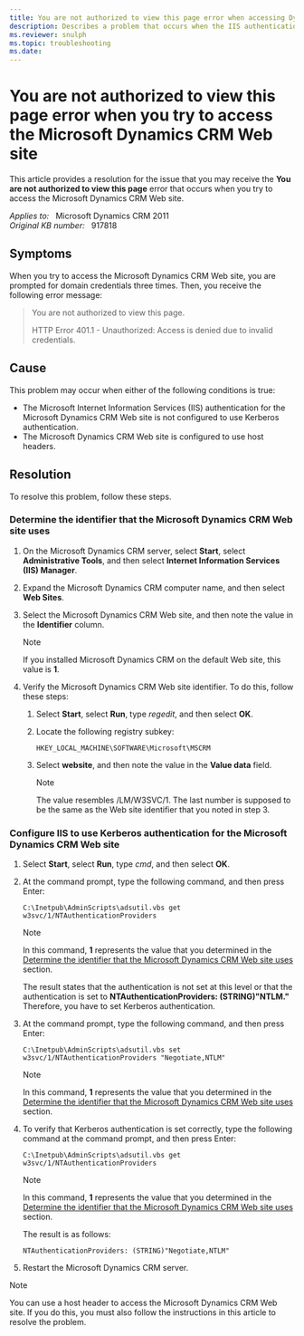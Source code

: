 ```yaml
---
title: You are not authorized to view this page error when accessing Dynamics CRM Web site 
description: Describes a problem that occurs when the IIS authentication for the Microsoft Dynamics CRM Web site is not configured to use Kerberos authentication. A resolution is provided.
ms.reviewer: snulph
ms.topic: troubleshooting
ms.date: 
---
```

# You are not authorized to view this page error when you try to access the Microsoft Dynamics CRM Web site

This article provides a resolution for the issue that you may receive the **You are not authorized to view this page** error that occurs when you try to access the Microsoft Dynamics CRM Web site.

_Applies to:_ &nbsp; Microsoft Dynamics CRM 2011  
_Original KB number:_ &nbsp; 917818

## Symptoms

When you try to access the Microsoft Dynamics CRM Web site, you are prompted for domain credentials three times. Then, you receive the following error message:

> You are not authorized to view this page.
>
> HTTP Error 401.1 - Unauthorized: Access is denied due to invalid credentials.

## Cause

This problem may occur when either of the following conditions is true:

- The Microsoft Internet Information Services (IIS) authentication for the Microsoft Dynamics CRM Web site is not configured to use Kerberos authentication.
- The Microsoft Dynamics CRM Web site is configured to use host headers.

## Resolution

To resolve this problem, follow these steps.

### Determine the identifier that the Microsoft Dynamics CRM Web site uses

1. On the Microsoft Dynamics CRM server, select **Start**, select **Administrative Tools**, and then select **Internet Information Services (IIS) Manager**.
2. Expand the Microsoft Dynamics CRM computer name, and then select **Web Sites**.

3. Select the Microsoft Dynamics CRM Web site, and then note the value in the **Identifier** column.

    > [!NOTE]
    > If you installed Microsoft Dynamics CRM on the default Web site, this value is **1**.
4. Verify the Microsoft Dynamics CRM Web site identifier. To do this, follow these steps:
   1. Select **Start**, select **Run**, type *regedit*, and then select **OK**.
   2. Locate the following registry subkey:

      `HKEY_LOCAL_MACHINE\SOFTWARE\Microsoft\MSCRM`

   3. Select **website**, and then note the value in the **Value data** field.

        > [!NOTE]
        > The value resembles /LM/W3SVC/1. The last number is supposed to be the same as the Web site identifier that you noted in step 3.

### Configure IIS to use Kerberos authentication for the Microsoft Dynamics CRM Web site

1. Select **Start**, select **Run**, type *cmd*, and then select **OK**.
2. At the command prompt, type the following command, and then press Enter:

   `C:\Inetpub\AdminScripts\adsutil.vbs get w3svc/1/NTAuthenticationProviders`

    > [!NOTE]
    > In this command, **1** represents the value that you determined in the [Determine the identifier that the Microsoft Dynamics CRM Web site uses](#determine-the-identifier-that-the-microsoft-dynamics-crm-web-site-uses) section.

    The result states that the authentication is not set at this level or that the authentication is set to **NTAuthenticationProviders: (STRING)"NTLM."** Therefore, you have to set Kerberos authentication.

3. At the command prompt, type the following command, and then press Enter:

   `C:\Inetpub\AdminScripts\adsutil.vbs set w3svc/1/NTAuthenticationProviders "Negotiate,NTLM"`

    > [!NOTE]
    > In this command, **1** represents the value that you determined in the [Determine the identifier that the Microsoft Dynamics CRM Web site uses](#determine-the-identifier-that-the-microsoft-dynamics-crm-web-site-uses) section.

4. To verify that Kerberos authentication is set correctly, type the following command at the command prompt, and then press Enter:

    `C:\Inetpub\AdminScripts\adsutil.vbs get w3svc/1/NTAuthenticationProviders`

    > [!NOTE]
    > In this command, **1** represents the value that you determined in the [Determine the identifier that the Microsoft Dynamics CRM Web site uses](#determine-the-identifier-that-the-microsoft-dynamics-crm-web-site-uses) section.

    The result is as follows:

    ```console
    NTAuthenticationProviders: (STRING)"Negotiate,NTLM"
    ```

5. Restart the Microsoft Dynamics CRM server.

> [!NOTE]
> You can use a host header to access the Microsoft Dynamics CRM Web site. If you do this, you must also follow the instructions in this article to resolve the problem.
